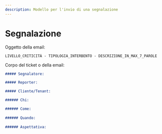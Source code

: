 ```yaml
---
description: Modello per l'invio di una segnalazione
---
```


# Segnalazione

Oggetto della email:

```
LIVELLO_CRITICITÀ - TIPOLOGIA_INTERBENTO - DESCRIZIONE_IN_MAX_7_PAROLE
```

Corpo del ticket o della email:

```markdown
##### Segnalatore:

##### Reporter:

##### Cliente/Tenant:

###### Chi:

###### Come:
    
###### Quando:
    
###### Aspettativa:
    
```
